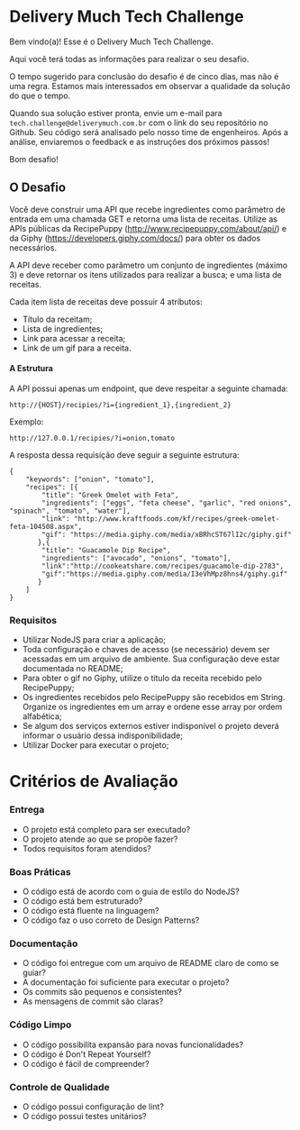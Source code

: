 # Delivery Much Tech Challenge

Bem vindo(a)! Esse é o Delivery Much Tech Challenge.

Aqui você terá todas as informações para realizar o seu desafio.

O tempo sugerido para conclusão do desafio é de cinco dias, mas não é uma regra. Estamos mais interessados em observar a qualidade da solução do que o tempo.

Quando sua solução estiver pronta, envie um e-mail para `tech.challenge@deliverymuch.com.br` com o link do seu repositório no Github. Seu código será analisado pelo nosso time de engenheiros. Após a análise, enviaremos o feedback e as instruções dos próximos passos!

Bom desafio!

## O Desafio

Você deve construir uma API que recebe ingredientes como parâmetro de entrada em uma chamada GET e retorna uma lista de receitas.
Utilize as APIs públicas da RecipePuppy (http://www.recipepuppy.com/about/api/) e da Giphy (https://developers.giphy.com/docs/) para obter os dados necessários.

A API deve receber como parâmetro um conjunto de ingredientes (máximo 3) e deve retornar os itens utilizados para realizar a busca; e uma lista de receitas.

Cada item lista de receitas deve possuir 4 atributos:
- Título da receitam;
- Lista de ingredientes;
- Link para acessar a receita;
- Link de um gif para a receita.


#### A Estrutura

A API possui apenas um endpoint, que deve respeitar a seguinte chamada:

`http://{HOST}/recipies/?i={ingredient_1},{ingredient_2}`

Exemplo:

`http://127.0.0.1/recipies/?i=onion,tomato`


A resposta dessa requisição deve seguir a seguinte estrutura:

```
{
	"keywords": ["onion", "tomato"],
	"recipes": [{
		"title": "Greek Omelet with Feta",
		"ingredients": ["eggs", "feta cheese", "garlic", "red onions", "spinach", "tomato", "water"],
		"link": "http://www.kraftfoods.com/kf/recipes/greek-omelet-feta-104508.aspx",
		"gif": "https://media.giphy.com/media/xBRhcST67lI2c/giphy.gif"
	   },{
		"title": "Guacamole Dip Recipe",
		"ingredients": ["avocado", "onions", "tomato"],
		"link":"http://cookeatshare.com/recipes/guacamole-dip-2783",
		"gif":"https://media.giphy.com/media/I3eVhMpz8hns4/giphy.gif"
	   }
	]
}
```

### Requisitos

- Utilizar NodeJS para criar a aplicação;
- Toda configuração e chaves de acesso (se necessário) devem ser acessadas em um arquivo de ambiente. Sua configuração deve estar documentada no README;
- Para obter o gif no Giphy, utilize o título da receita recebido pelo RecipePuppy;
- Os ingredientes recebidos pelo RecipePuppy são recebidos em String. Organize os ingredientes em um array e ordene esse array por ordem alfabética;
- Se algum dos serviços externos estiver indisponível o projeto deverá informar o usuário dessa indisponibilidade;
- Utilizar Docker para executar o projeto;


# Critérios de Avaliação

### Entrega
- O projeto está completo para ser executado?
- O projeto atende ao que se propõe fazer?
- Todos requisitos foram atendidos?

### Boas Práticas
- O código está de acordo com o guia de estilo do NodeJS?
- O código está bem estruturado?
- O código está fluente na linguagem?
- O código faz o uso correto de Design Patterns?

### Documentação
- O código foi entregue com um arquivo de README claro de como se guiar?
- A documentação foi suficiente para executar o projeto?
- Os commits são pequenos e consistentes?
- As mensagens de commit são claras?

### Código Limpo
- O código possibilita expansão para novas funcionalidades?
- O código é Don't Repeat Yourself?
- O código é fácil de compreender?

### Controle de Qualidade
- O código possui configuração de lint?
- O código possui testes unitários?
